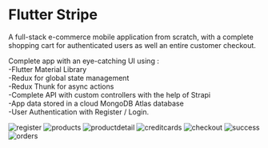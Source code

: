 # Flutter Stripe

A full-stack e-commerce mobile application from scratch, with a complete shopping cart for authenticated users as well an entire customer checkout.

Complete app with an eye-catching UI using :  
-Flutter Material Library  
-Redux for global state management  
-Redux Thunk for async actions  
-Complete API with custom controllers with the help of Strapi  
-App data stored in a cloud MongoDB Atlas database  
-User Authentication with Register / Login.

![register](./screenshots/register.jpg)
![products](./screenshots/products.png)
![productdetail](./screenshots/productdetail.png)
![creditcards](./screenshots/creditcards.png)
![checkout](./screenshots/checkout.png)
![success](./screenshots/success.png)
![orders](./screenshots/orders.png)
